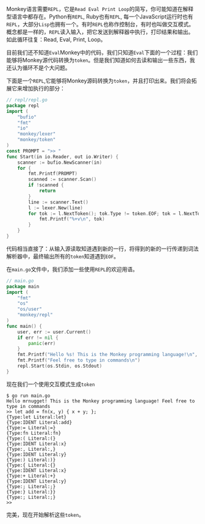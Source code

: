 Monkey语言需要`REPL`，它是`Read Eval Print Loop`的简写，你可能知道在解释型语言中都存在。Python有`REPL`, Ruby也有`REPL`, 每一个JavaScript运行时也有`REPL`，大部分`Lisp`也拥有一个。有时`REPL`也称作控制台，有时也叫做交互模式。概念都是一样的，`REPL`读入输入，把它发送到解释器中执行，打印结果和输出。如此循环往复：Read, Eval, Print, Loop。

目前我们还不知道`Eval`Monkey中的代码，我们只知道`Eval`下面的一个过程：我们能够将Monkey源代码转换为`token`。但是我们知道如何去读和输出一些东西，我还认为循环不是个大问题。

下面是一个`REPL`,它能够将Monkey源码转换为`token`，并且打印出来。我们将会拓展它来增加执行的部分：
```go
// repl/repl.go
package repl
import ( 
    "bufio"
    "fmt"
    "io" 
    "monkey/lexer" 
    "monkey/token"
)
const PROMPT = ">> "
func Start(in io.Reader, out io.Writer) { 
    scanner := bufio.NewScanner(in)
    for {
        fmt.Printf(PROMPT) 
        scanned := scanner.Scan() 
        if !scanned {
            return
        }
        line := scanner.Text() 
        l := lexer.New(line)
        for tok := l.NextToken(); tok.Type != token.EOF; tok = l.NextToken() { 
            fmt.Printf("%+v\n", tok)
        } 
    }
}
```
代码相当直接了：从输入源读取知道遇到新的一行，将得到的新的一行传递到词法解析器中，最终输出所有的`token`知道遇到`EOF`。

在`main.go`文件中，我们添加一些使用`REPL`的欢迎用语。
```go
// main.go
package main
import ( 
    "fmt"
    "os" 
    "os/user" 
    "monkey/repl"
)
func main() {
    user, err := user.Current() 
    if err != nil {
        panic(err) 
    }
    fmt.Printf("Hello %s! This is the Monkey programming language!\n", user.Username)
    fmt.Printf("Feel free to type in commands\n")
    repl.Start(os.Stdin, os.Stdout)
}
```
现在我们一个使用交互模式生成`token`
```
$ go run main.go
Hello mrnugget! This is the Monkey programming language! Feel free to type in commands
>> let add = fn(x, y) { x + y; };
{Type:let Literal:let}
{Type:IDENT Literal:add}
{Type:= Literal:=}
{Type:fn Literal:fn}
{Type:( Literal:(}
{Type:IDENT Literal:x}
{Type:, Literal:,}
{Type:IDENT Literal:y}
{Type:) Literal:)}
{Type:{ Literal:{}
{Type:IDENT Literal:x}
{Type:+ Literal:+}
{Type:IDENT Literal:y}
{Type:; Literal:;}
{Type:} Literal:}}
{Type:; Literal:;}
>>
```
完美，现在开始解析这些`token`。